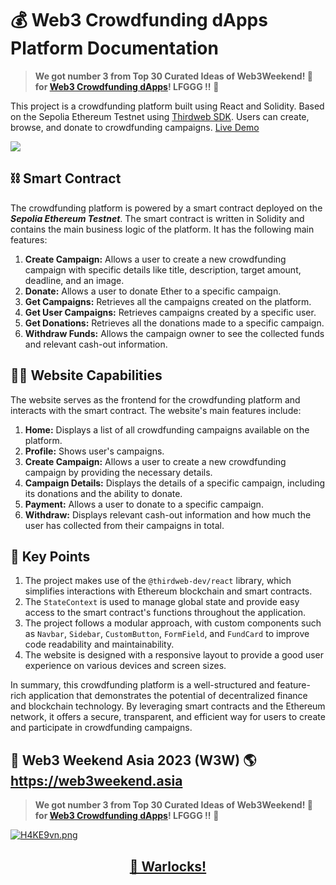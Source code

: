 # 💰 Web3 Crowdfunding dApps Platform Documentation
> **We got number 3 from Top 30 Curated Ideas of Web3Weekend! 🎉 for [Web3 Crowdfunding dApps](https://github.com/vvarl0cks/Web3-Crowdfunding)! LFGGG !!** 🚀


This project is a crowdfunding platform built using React and Solidity. Based on the Sepolia Ethereum Testnet using [Thirdweb SDK](https://thirdweb.com). Users can create, browse, and donate to crowdfunding campaigns.
[Live Demo](https://w3w-crowdfunding-dapp.vercel.app)

<img src="https://i.ibb.co/WszkkqJ/Opera-Snapshot-2023-05-09-115151-w3w-crowdfunding-dapp-vercel-app.png"/>

## ⛓ Smart Contract

The crowdfunding platform is powered by a smart contract deployed on the _**Sepolia Ethereum Testnet**_. The smart contract is written in Solidity and contains the main business logic of the platform. It has the following main features:

1. **Create Campaign:** Allows a user to create a new crowdfunding campaign with specific details like title, description, target amount, deadline, and an image.
2. **Donate:** Allows a user to donate Ether to a specific campaign.
3. **Get Campaigns:** Retrieves all the campaigns created on the platform.
4. **Get User Campaigns:** Retrieves campaigns created by a specific user.
5. **Get Donations:** Retrieves all the donations made to a specific campaign.
6. **Withdraw Funds:** Allows the campaign owner to see the collected funds and relevant cash-out information.

## 👨‍💻 Website Capabilities

The website serves as the frontend for the crowdfunding platform and interacts with the smart contract. The website's main features include:

1. **Home:** Displays a list of all crowdfunding campaigns available on the platform.
2. **Profile:** Shows user's campaigns.
3. **Create Campaign:** Allows a user to create a new crowdfunding campaign by providing the necessary details.
4. **Campaign Details:** Displays the details of a specific campaign, including its donations and the ability to donate.
5. **Payment:** Allows a user to donate to a specific campaign.
6. **Withdraw:** Displays relevant cash-out information and how much the user has collected from their campaigns in total.

## 📝 Key Points

1. The project makes use of the `@thirdweb-dev/react` library, which simplifies interactions with Ethereum blockchain and smart contracts.
2. The `StateContext` is used to manage global state and provide easy access to the smart contract's functions throughout the application.
3. The project follows a modular approach, with custom components such as `Navbar`, `Sidebar`, `CustomButton`, `FormField`, and `FundCard` to improve code readability and maintainability.
4. The website is designed with a responsive layout to provide a good user experience on various devices and screen sizes.

In summary, this crowdfunding platform is a well-structured and feature-rich application that demonstrates the potential of decentralized finance and blockchain technology. By leveraging smart contracts and the Ethereum network, it offers a secure, transparent, and efficient way for users to create and participate in crowdfunding campaigns.

## 🏁 Web3 Weekend Asia 2023 (W3W) 🌎 https://web3weekend.asia
  
> **We got number 3 from Top 30 Curated Ideas of Web3Weekend! 🎉 for [Web3 Crowdfunding dApps](https://github.com/vvarl0cks/Web3-Crowdfunding)! LFGGG !!** 🚀

<a href="https://twitter.com/Web3Weekend/status/1664935449805180930"><img src="https://iili.io/H4KE9vn.png" alt="H4KE9vn.png" border="0" /></a>


## <p align="center">[🤖 Warlocks!](http://warlocks.netlify.app)
